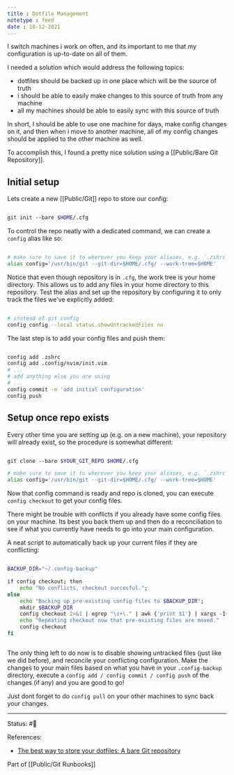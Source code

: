 ```yaml
---
title : Dotfile Management
notetype : feed
date : 18-12-2021
---
```


I switch machines i work on often, and its important to me that my configuration is up-to-date on all of them.

I needed a solution which would address the following topics:
- dotfiles should be backed up in one place which will be the source of truth
- i should be able to easily make changes to this source of truth from any machine
- all my machines should be able to easily sync with this source of truth

In short, I should be able to use one machine for days, make config changes on it, and then when i move to another machine, all of my config changes should be applied to the other machine as well.

To accomplish this, I found a pretty nice solution using a [[Public/Bare Git Repository]].

## Initial setup

Lets create a new [[Public/Git]] repo to store our config:

```bash

git init --bare $HOME/.cfg

```

To control the repo neatly with a dedicated command, we can create a `config` alias like so:

```bash

# make sure to save it to wherever you keep your aliases, e.g. `.zshrc`
alias config='/usr/bin/git --git-dir=$HOME/.cfg/ --work-tree=$HOME'

```

Notice that even though repository is in `.cfg`, the work tree is your home directory. This allows us to add any files in your home directory to this repository. Test the alias and set up the repository by configuring it to only track the files we've explicitly added:

```bash

# instead of git config
config config --local status.showUntrackedFiles no

```

The last step is to add your config files and push them:

```bash

config add .zshrc
config add .config/nvim/init.vim
# ...
# add anything else you are using
# ...
config commit -m 'add initial configuration'
config push


```

## Setup once repo exists

Every other time you are setting up (e.g. on a new machine), your repository will already exist, so the procedure is somewhat different:

```bash

git clone --bare $YOUR_GIT_REPO $HOME/.cfg

# make sure to save it to wherever you keep your aliases, e.g. `.zshrc`
alias config='/usr/bin/git --git-dir=$HOME/.cfg/ --work-tree=$HOME'


```

Now that config command is ready and repo is cloned, you can execute `config checkout` to get your config files. 

There might be trouble with conflicts if you already have some config files on your machine. Its best you back them up and then do a reconciliation to see if what you currently have needs to go into your main configuration. 

A neat script to automatically back up your current files if they are conflicting:

```bash

BACKUP_DIR="~/.config-backup"

if config checkout; then  
	echo "No conflicts, checkout succesful.";  
else  
	echo "Backing up pre-existing config files to $BACKUP_DIR";  
	mkdir $BACKUP_DIR 
	config checkout 2>&1 | egrep "\s+\." | awk {'print $1'} | xargs -I{} mv {} $BACKUP_DIR/{}  
	echo "Repeating checkout now that pre-existing files are moved."
	config checkout
fi



```

The only thing left to do now is to disable showing untracked files (just like we did before), and reconcile your conflicting configuration. Make the changes to your main files based on what you have in your `.config-backup` directory, execute a `config add / config commit / config push` of the changes (if any) and you are good to go!

Just dont forget to do `config pull` on your other machines to sync back your changes.

-----

Status: #🌲 

References:
- [The best way to store your dotfiles: A bare Git repository](https://www.atlassian.com/git/tutorials/dotfiles)

Part of [[Public/Git Runbooks]]